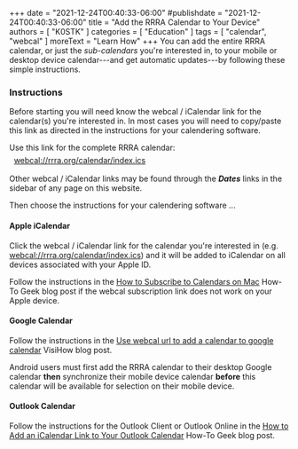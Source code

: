 +++
date = "2021-12-24T00:40:33-06:00"
#publishdate = "2021-12-24T00:40:33-06:00"
title = "Add the RRRA Calendar to Your Device"
authors = [ "K0STK" ]
categories = [ "Education" ]
tags = [ "calendar", "webcal" ]
moreText = "Learn How"
+++
You can add the entire RRRA calendar, or just the *sub-calendars* you're
interested in, to your mobile or desktop device calendar---and get
automatic updates---by following these simple instructions.

<!--more-->

### Instructions

Before starting you will need know the webcal / iCalendar link for the calendar(s)
you're interested in. In most cases you will need to copy/paste this link as directed in the instructions for your calendering software.

Use this link for the complete RRRA calendar:<br>
<span class="genericons-neue genericons-neue-month" style=font-size:1.5em;padding-right:.4em></span><a href="webcal://rrra.org/calendar/index.ics">webcal://rrra.org/calendar/index.ics</a>

Other webcal / iCalendar links may be found through the ***Dates*** links in
the sidebar of any page on this website.

Then choose the instructions for your calendering software ...

#### Apple iCalendar

Click the webcal / iCalendar link for the calendar you're interested in (e.g.
[webcal://rrra.org/calendar/index.ics](webcal://rrra.org/calendar/index.ics))
and it will be added to iCalendar on all devices associated with your
Apple ID.

Follow the instructions in the
[How to Subscribe to Calendars on Mac](https://www.howtogeek.com/409359/how-to-subscribe-to-calendars-on-mac/)
How-To Geek blog post if the webcal subscription link does not work on
your Apple device.

#### Google Calendar

Follow the instructions in the
[Use webcal url to add a calendar to google calendar](https://visihow.com/Use_webcal_url_to_add_a_calendar_to_google_calendari)
VisiHow blog post.

Android users must first add the RRRA calendar to their desktop Google
calendar **then** synchronize their mobile device calendar **before**
this calendar will be available for selection on their mobile device.

#### Outlook Calendar

Follow the instructions for the Outlook Client or Outlook Online in the
[How to Add an iCalendar Link to Your Outlook Calendar](https://www.howtogeek.com/661142/how-to-add-an-icalendar-link-to-your-outlook-calendar/)
How-To Geek blog post.
